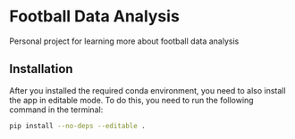 # Football Data Analysis

Personal project for learning more about football data analysis

## Installation

After you installed the required conda environment, you need to also install the app in editable mode. To do this, you need to run the following command in the terminal:

```bash
pip install --no-deps --editable .
```
